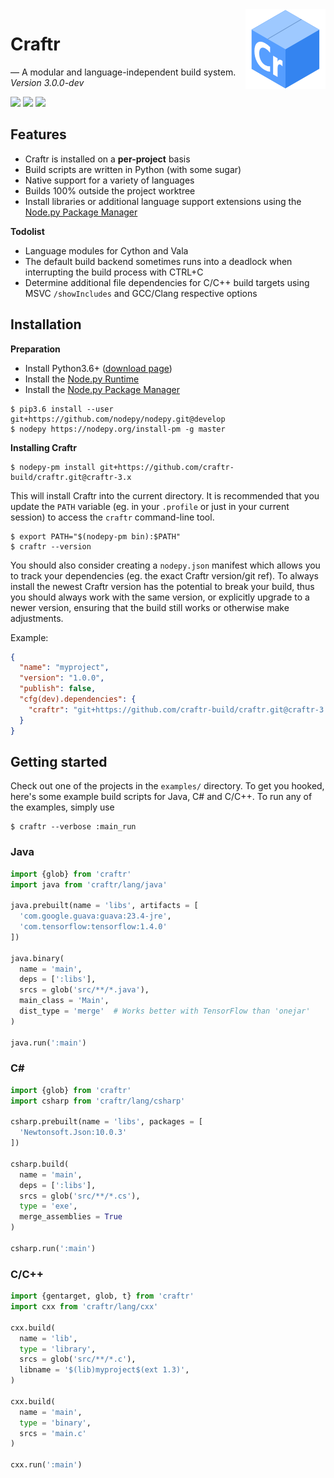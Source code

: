 <img align="right" src=".assets/craftr-logo.png">

# Craftr

&mdash; A modular and language-independent build system. *Version 3.0.0-dev*

<a href="https://opensource.org/licenses/MIT"><img src="https://img.shields.io/badge/License-MIT-yellow.svg"></a>
<a href="https://travis-ci.org/craftr-build/craftr"><img src="https://travis-ci.org/craftr-build/craftr.svg?branch=craftr-3.x"></a>
<a href="https://ci.appveyor.com/project/NiklasRosenstein/craftr"><img src="https://ci.appveyor.com/api/projects/status/6v01441cdq0s7mik?svg=true"></a>

## Features

  [Node.py Package Manager]: https://github.com/nodepy/nodepy-pm

* Craftr is installed on a **per-project** basis
* Build scripts are written in Python (with some sugar)
* Native support for a variety of languages
* Builds 100% outside the project worktree
* Install libraries or additional language support extensions using the
  [Node.py Package Manager]

__Todolist__

* Language modules for Cython and Vala
* The default build backend sometimes runs into a deadlock when interrupting
  the build process with CTRL+C
* Determine additional file dependencies for C/C++ build targets using MSVC
  `/showIncludes` and GCC/Clang respective options

## Installation

__Preparation__

* Install Python3.6+ ([download page](https://www.python.org/downloads/release/python-363/))
* Install the [Node.py Runtime](https://nodepy.org)
* Install the [Node.py Package Manager]

```
$ pip3.6 install --user git+https://github.com/nodepy/nodepy.git@develop
$ nodepy https://nodepy.org/install-pm -g master
```

__Installing Craftr__


```
$ nodepy-pm install git+https://github.com/craftr-build/craftr.git@craftr-3.x
```

This will install Craftr into the current directory. It is recommended that
you update the `PATH` variable (eg. in your `.profile` or just in your current
session) to access the `craftr` command-line tool.

```
$ export PATH="$(nodepy-pm bin):$PATH"
$ craftr --version
```

You should also consider creating a `nodepy.json` manifest which allows you
to track your dependencies (eg. the exact Craftr version/git ref). To always
install the newest Craftr version has the potential to break your build, thus
you should always work with the same version, or explicitly upgrade to a newer
version, ensuring that the build still works or otherwise make adjustments.

Example:

```json
{
  "name": "myproject",
  "version": "1.0.0",
  "publish": false,
  "cfg(dev).dependencies": {
    "craftr": "git+https://github.com/craftr-build/craftr.git@craftr-3.x"
  }
}
```

## Getting started

Check out one of the projects in the `examples/` directory. To get you hooked,
here's some example build scripts for Java, C# and C/C++. To run any of the
examples, simply use

```
$ craftr --verbose :main_run
```

### Java

```python
import {glob} from 'craftr'
import java from 'craftr/lang/java'

java.prebuilt(name = 'libs', artifacts = [
  'com.google.guava:guava:23.4-jre',
  'com.tensorflow:tensorflow:1.4.0'
])

java.binary(
  name = 'main',
  deps = [':libs'],
  srcs = glob('src/**/*.java'),
  main_class = 'Main',
  dist_type = 'merge'  # Works better with TensorFlow than 'onejar'
)

java.run(':main')
```

### C#

```python
import {glob} from 'craftr'
import csharp from 'craftr/lang/csharp'

csharp.prebuilt(name = 'libs', packages = [
  'Newtonsoft.Json:10.0.3'
]) 

csharp.build(
  name = 'main',
  deps = [':libs'],
  srcs = glob('src/**/*.cs'),
  type = 'exe',
  merge_assemblies = True
)

csharp.run(':main')
```

### C/C++

```python
import {gentarget, glob, t} from 'craftr'
import cxx from 'craftr/lang/cxx'

cxx.build(
  name = 'lib',
  type = 'library',
  srcs = glob('src/**/*.c'),
  libname = '$(lib)myproject$(ext 1.3)',
)

cxx.build(
  name = 'main',
  type = 'binary',
  srcs = 'main.c'
)

cxx.run(':main')
```
